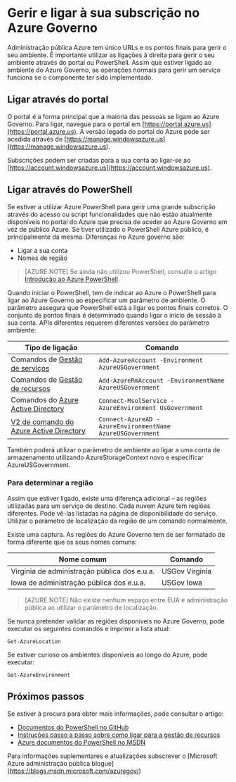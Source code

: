 <properties
    pageTitle="Serviços de administração pública Azure | Microsoft Azure"
    description="Informações sobre como gerir a sua subscrição na administração pública do Azure"
    services="Azure-Government"
    cloud="gov" 
    documentationCenter=""
    authors="zakramer"
    manager="liki"
    editor="" />

<tags
    ms.service="multiple"
    ms.devlang="na"
    ms.topic="article"
    ms.tgt_pltfrm="na"
    ms.workload="azure-government"
    ms.date="10/21/2016"
    ms.author="zakramer" />


#  <a name="managing-and-connecting-to-your-subscription-in-azure-government"></a>Gerir e ligar à sua subscrição no Azure Governo

Administração pública Azure tem único URLs e os pontos finais para gerir o seu ambiente. É importante utilizar as ligações à direita para gerir o seu ambiente através do portal ou PowerShell. Assim que estiver ligado ao ambiente do Azure Governo, as operações normais para gerir um serviço funciona se o componente ter sido implementado.

## <a name="connecting-via-the-portal"></a>Ligar através do portal
O portal é a forma principal que a maioria das pessoas se ligam ao Azure Governo.  Para ligar, navegue para o portal em [https://portal.azure.us](https://portal.azure.us).  A versão legada do portal do Azure pode ser acedida através de [https://manage.windowsazure.us](https://manage.windowsazure.us).

Subscrições podem ser criadas para a sua conta ao ligar-se ao [https://account.windowsazure.us](https://account.windowsazure.us).

## <a name="connecting-via-powershell"></a>Ligar através do PowerShell

Se estiver a utilizar Azure PowerShell para gerir uma grande subscrição através do acesso ou script funcionalidades que não estão atualmente disponíveis no portal do Azure que precisa de aceder ao Azure Governo em vez de público Azure.  Se tiver utilizado o PowerShell Azure público, é principalmente da mesma.  Diferenças no Azure governo são:

+ Ligar a sua conta
+ Nomes de região

>[AZURE.NOTE] Se ainda não utilizou PowerShell, consulte o artigo [Introdução ao Azure PowerShell](../powershell-install-configure.md).

Quando iniciar o PowerShell, tem de indicar ao Azure o PowerShell para ligar ao Azure Governo ao especificar um parâmetro de ambiente.  O parâmetro assegura que PowerShell está a ligar os pontos finais corretos.  O conjunto de pontos finais é determinado quando ligar o início de sessão à sua conta.  APIs diferentes requerem diferentes versões do parâmetro ambiente:

Tipo de ligação | Comando
---|----
Comandos de [Gestão de serviços](https://msdn.microsoft.com/library/dn708504.aspx) | `Add-AzureAccount -Environment AzureUSGovernment`
Comandos de [Gestão de recursos](https://msdn.microsoft.com/library/mt125356.aspx) | `Add-AzureRmAccount -EnvironmentName AzureUSGovernment`
Comandos do [Azure Active Directory](https://msdn.microsoft.com/library/azure/jj151815.aspx) | `Connect-MsolService -AzureEnvironment UsGovernment`
[V2 de comando do Azure Active Directory](https://msdn.microsoft.com/library/azure/mt757189.aspx) | `Connect-AzureAD -AzureEnvironmentName AzureUSGovernment`

Também poderá utilizar o parâmetro de ambiente ao ligar a uma conta de armazenamento utilizando AzureStorageContext novo e especificar AzureUSGovernment.

### <a name="determining-region"></a>Para determinar a região

Assim que estiver ligado, existe uma diferença adicional – as regiões utilizadas para um serviço de destino.  Cada nuvem Azure tem regiões diferentes.  Pode vê-las listadas na página de disponibilidade do serviço.  Utilizar o parâmetro de localização da região de um comando normalmente.

Existe uma captura.  As regiões do Azure Governo tem de ser formatado de forma diferente que os seus nomes comuns:

Nome comum | Comando
---|----
Virginia de administração pública dos e.u.a. | USGov Virginia
Iowa de administração pública dos e.u.a. | USGov Iowa

>[AZURE.NOTE] Não existe nenhum espaço entre EUA e administração pública ao utilizar o parâmetro de localização.

Se nunca pretender validar as regiões disponíveis no Azure Governo, pode executar os seguintes comandos e imprimir a lista atual:

    Get-AzureLocation

Se estiver curioso os ambientes disponíveis ao longo do Azure, pode executar:

    Get-AzureEnvironment

## <a name="next-steps"></a>Próximos passos

Se estiver à procura para obter mais informações, pode consultar o artigo:

+ [Documentos do PowerShell no GitHub](https://github.com/Azure/azure-powershell)
+ [Instruções passo a passo sobre como ligar para a gestão de recursos](https://blogs.msdn.microsoft.com/azuregov/2015/10/08/configuring-arm-on-azure-gc/)
+ [Azure documentos do PowerShell no MSDN](https://msdn.microsoft.com/library/mt619274.aspx)

Para informações suplementares e atualizações subscrever o [Microsoft Azure administração pública blogue] (https://blogs.msdn.microsoft.com/azuregov/)
